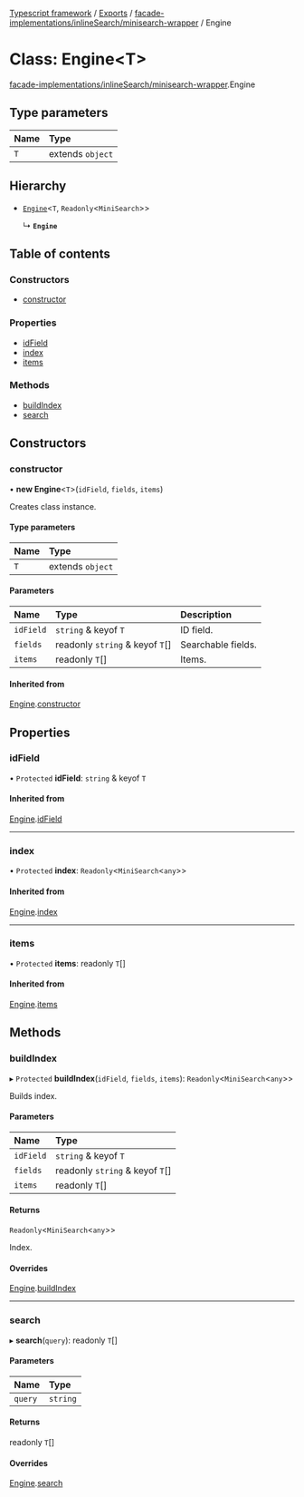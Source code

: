 [Typescript framework](../index.md) / [Exports](../modules.md) / [facade-implementations/inlineSearch/minisearch-wrapper](../modules/facade_implementations_inlineSearch_minisearch_wrapper.md) / Engine

# Class: Engine<T\>

[facade-implementations/inlineSearch/minisearch-wrapper](../modules/facade_implementations_inlineSearch_minisearch_wrapper.md).Engine

## Type parameters

| Name | Type |
| :------ | :------ |
| `T` | extends `object` |

## Hierarchy

- [`Engine`](facade_implementations_inlineSearch_api_template.Engine.md)<`T`, `Readonly`<`MiniSearch`\>\>

  ↳ **`Engine`**

## Table of contents

### Constructors

- [constructor](facade_implementations_inlineSearch_minisearch_wrapper.Engine.md#constructor)

### Properties

- [idField](facade_implementations_inlineSearch_minisearch_wrapper.Engine.md#idfield)
- [index](facade_implementations_inlineSearch_minisearch_wrapper.Engine.md#index)
- [items](facade_implementations_inlineSearch_minisearch_wrapper.Engine.md#items)

### Methods

- [buildIndex](facade_implementations_inlineSearch_minisearch_wrapper.Engine.md#buildindex)
- [search](facade_implementations_inlineSearch_minisearch_wrapper.Engine.md#search)

## Constructors

### constructor

• **new Engine**<`T`\>(`idField`, `fields`, `items`)

Creates class instance.

#### Type parameters

| Name | Type |
| :------ | :------ |
| `T` | extends `object` |

#### Parameters

| Name | Type | Description |
| :------ | :------ | :------ |
| `idField` | `string` & keyof `T` | ID field. |
| `fields` | readonly `string` & keyof `T`[] | Searchable fields. |
| `items` | readonly `T`[] | Items. |

#### Inherited from

[Engine](facade_implementations_inlineSearch_api_template.Engine.md).[constructor](facade_implementations_inlineSearch_api_template.Engine.md#constructor)

## Properties

### idField

• `Protected` **idField**: `string` & keyof `T`

#### Inherited from

[Engine](facade_implementations_inlineSearch_api_template.Engine.md).[idField](facade_implementations_inlineSearch_api_template.Engine.md#idfield)

___

### index

• `Protected` **index**: `Readonly`<`MiniSearch`<`any`\>\>

#### Inherited from

[Engine](facade_implementations_inlineSearch_api_template.Engine.md).[index](facade_implementations_inlineSearch_api_template.Engine.md#index)

___

### items

• `Protected` **items**: readonly `T`[]

#### Inherited from

[Engine](facade_implementations_inlineSearch_api_template.Engine.md).[items](facade_implementations_inlineSearch_api_template.Engine.md#items)

## Methods

### buildIndex

▸ `Protected` **buildIndex**(`idField`, `fields`, `items`): `Readonly`<`MiniSearch`<`any`\>\>

Builds index.

#### Parameters

| Name | Type |
| :------ | :------ |
| `idField` | `string` & keyof `T` |
| `fields` | readonly `string` & keyof `T`[] |
| `items` | readonly `T`[] |

#### Returns

`Readonly`<`MiniSearch`<`any`\>\>

Index.

#### Overrides

[Engine](facade_implementations_inlineSearch_api_template.Engine.md).[buildIndex](facade_implementations_inlineSearch_api_template.Engine.md#buildindex)

___

### search

▸ **search**(`query`): readonly `T`[]

#### Parameters

| Name | Type |
| :------ | :------ |
| `query` | `string` |

#### Returns

readonly `T`[]

#### Overrides

[Engine](facade_implementations_inlineSearch_api_template.Engine.md).[search](facade_implementations_inlineSearch_api_template.Engine.md#search)
